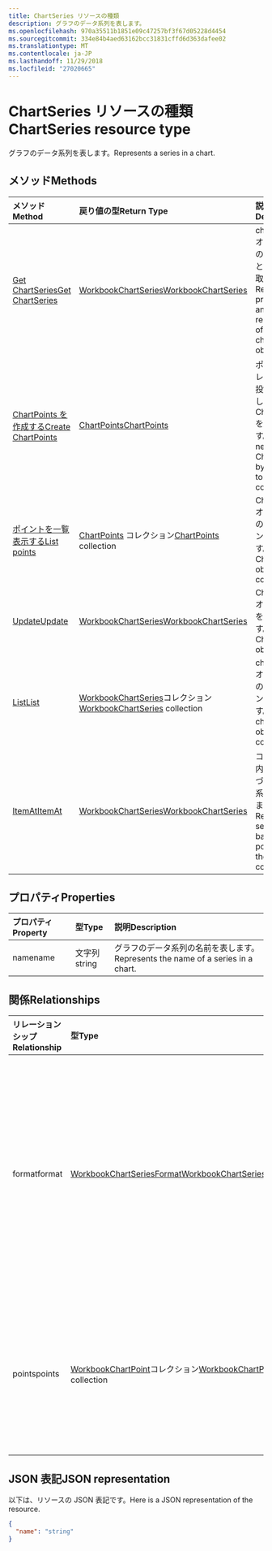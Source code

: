 ```yaml
---
title: ChartSeries リソースの種類
description: グラフのデータ系列を表します。
ms.openlocfilehash: 970a35511b1851e09c47257bf3f67d05228d4454
ms.sourcegitcommit: 334e84b4aed63162bcc31831cffd6d363dafee02
ms.translationtype: MT
ms.contentlocale: ja-JP
ms.lasthandoff: 11/29/2018
ms.locfileid: "27020665"
---
```

# <a name="chartseries-resource-type"></a><span data-ttu-id="6cf73-103">ChartSeries リソースの種類</span><span class="sxs-lookup"><span data-stu-id="6cf73-103">ChartSeries resource type</span></span>

<span data-ttu-id="6cf73-104">グラフのデータ系列を表します。</span><span class="sxs-lookup"><span data-stu-id="6cf73-104">Represents a series in a chart.</span></span>


## <a name="methods"></a><span data-ttu-id="6cf73-105">メソッド</span><span class="sxs-lookup"><span data-stu-id="6cf73-105">Methods</span></span>

| <span data-ttu-id="6cf73-106">メソッド</span><span class="sxs-lookup"><span data-stu-id="6cf73-106">Method</span></span>           | <span data-ttu-id="6cf73-107">戻り値の型</span><span class="sxs-lookup"><span data-stu-id="6cf73-107">Return Type</span></span>    |<span data-ttu-id="6cf73-108">説明</span><span class="sxs-lookup"><span data-stu-id="6cf73-108">Description</span></span>|
|:---------------|:--------|:----------|
|[<span data-ttu-id="6cf73-109">Get ChartSeries</span><span class="sxs-lookup"><span data-stu-id="6cf73-109">Get ChartSeries</span></span>](../api/chartseries-get.md) | [<span data-ttu-id="6cf73-110">WorkbookChartSeries</span><span class="sxs-lookup"><span data-stu-id="6cf73-110">WorkbookChartSeries</span></span>](chartseries.md) |<span data-ttu-id="6cf73-111">chartSeries オブジェクトのプロパティと関係を読み取ります。</span><span class="sxs-lookup"><span data-stu-id="6cf73-111">Read properties and relationships of chartSeries object.</span></span>|
|[<span data-ttu-id="6cf73-112">ChartPoints を作成する</span><span class="sxs-lookup"><span data-stu-id="6cf73-112">Create ChartPoints</span></span>](../api/chartseries-post-points.md) |[<span data-ttu-id="6cf73-113">ChartPoints</span><span class="sxs-lookup"><span data-stu-id="6cf73-113">ChartPoints</span></span>](chartpoint.md)| <span data-ttu-id="6cf73-114">ポイント コレクションに投稿して、新しい ChartPoints を作成します。</span><span class="sxs-lookup"><span data-stu-id="6cf73-114">Create a new ChartPoints by posting to the points collection.</span></span>|
|[<span data-ttu-id="6cf73-115">ポイントを一覧表示する</span><span class="sxs-lookup"><span data-stu-id="6cf73-115">List points</span></span>](../api/chartseries-list-points.md) |<span data-ttu-id="6cf73-116">[ChartPoints](chartpoint.md) コレクション</span><span class="sxs-lookup"><span data-stu-id="6cf73-116">[ChartPoints](chartpoint.md) collection</span></span>| <span data-ttu-id="6cf73-117">ChartPoints オブジェクトのコレクションを取得します。</span><span class="sxs-lookup"><span data-stu-id="6cf73-117">Get a ChartPoints object collection.</span></span>|
|[<span data-ttu-id="6cf73-118">Update</span><span class="sxs-lookup"><span data-stu-id="6cf73-118">Update</span></span>](../api/chartseries-update.md) | [<span data-ttu-id="6cf73-119">WorkbookChartSeries</span><span class="sxs-lookup"><span data-stu-id="6cf73-119">WorkbookChartSeries</span></span>](chartseries.md) |<span data-ttu-id="6cf73-120">ChartSeries オブジェクトを更新します。</span><span class="sxs-lookup"><span data-stu-id="6cf73-120">Update ChartSeries object.</span></span> |
|[<span data-ttu-id="6cf73-121">List</span><span class="sxs-lookup"><span data-stu-id="6cf73-121">List</span></span>](../api/chartseries-list.md) | <span data-ttu-id="6cf73-122">[WorkbookChartSeries](chartseries.md)コレクション</span><span class="sxs-lookup"><span data-stu-id="6cf73-122">[WorkbookChartSeries](chartseries.md) collection</span></span> |<span data-ttu-id="6cf73-123">chartSeries オブジェクトのコレクションを取得します。</span><span class="sxs-lookup"><span data-stu-id="6cf73-123">Get chartSeries object collection.</span></span> |
|[<span data-ttu-id="6cf73-124">ItemAt</span><span class="sxs-lookup"><span data-stu-id="6cf73-124">ItemAt</span></span>](../api/chartseriescollection-itemat.md)|[<span data-ttu-id="6cf73-125">WorkbookChartSeries</span><span class="sxs-lookup"><span data-stu-id="6cf73-125">WorkbookChartSeries</span></span>](chartseries.md)|<span data-ttu-id="6cf73-126">コレクション内の位置に基づいてデータ系列を取得します。</span><span class="sxs-lookup"><span data-stu-id="6cf73-126">Retrieves a series based on its position in the collection</span></span>|

## <a name="properties"></a><span data-ttu-id="6cf73-127">プロパティ</span><span class="sxs-lookup"><span data-stu-id="6cf73-127">Properties</span></span>
| <span data-ttu-id="6cf73-128">プロパティ</span><span class="sxs-lookup"><span data-stu-id="6cf73-128">Property</span></span>     | <span data-ttu-id="6cf73-129">型</span><span class="sxs-lookup"><span data-stu-id="6cf73-129">Type</span></span>   |<span data-ttu-id="6cf73-130">説明</span><span class="sxs-lookup"><span data-stu-id="6cf73-130">Description</span></span>|
|:---------------|:--------|:----------|
|<span data-ttu-id="6cf73-131">name</span><span class="sxs-lookup"><span data-stu-id="6cf73-131">name</span></span>|<span data-ttu-id="6cf73-132">文字列</span><span class="sxs-lookup"><span data-stu-id="6cf73-132">string</span></span>|<span data-ttu-id="6cf73-133">グラフのデータ系列の名前を表します。</span><span class="sxs-lookup"><span data-stu-id="6cf73-133">Represents the name of a series in a chart.</span></span>|

## <a name="relationships"></a><span data-ttu-id="6cf73-134">関係</span><span class="sxs-lookup"><span data-stu-id="6cf73-134">Relationships</span></span>
| <span data-ttu-id="6cf73-135">リレーションシップ</span><span class="sxs-lookup"><span data-stu-id="6cf73-135">Relationship</span></span> | <span data-ttu-id="6cf73-136">型</span><span class="sxs-lookup"><span data-stu-id="6cf73-136">Type</span></span>   |<span data-ttu-id="6cf73-137">説明</span><span class="sxs-lookup"><span data-stu-id="6cf73-137">Description</span></span>|
|:---------------|:--------|:----------|
|<span data-ttu-id="6cf73-138">format</span><span class="sxs-lookup"><span data-stu-id="6cf73-138">format</span></span>|[<span data-ttu-id="6cf73-139">WorkbookChartSeriesFormat</span><span class="sxs-lookup"><span data-stu-id="6cf73-139">WorkbookChartSeriesFormat</span></span>](chartseriesformat.md)|<span data-ttu-id="6cf73-p101">グラフ の系列の書式設定を表します。これには塗りつぶしと線の書式設定などがあります。値の取得のみ可能です。</span><span class="sxs-lookup"><span data-stu-id="6cf73-p101">Represents the formatting of a chart series, which includes fill and line formatting. Read-only.</span></span>|
|<span data-ttu-id="6cf73-142">points</span><span class="sxs-lookup"><span data-stu-id="6cf73-142">points</span></span>|<span data-ttu-id="6cf73-143">[WorkbookChartPoint](chartpoint.md)コレクション</span><span class="sxs-lookup"><span data-stu-id="6cf73-143">[WorkbookChartPoint](chartpoint.md) collection</span></span>|<span data-ttu-id="6cf73-p102">データ系列にあるすべてのポイントのコレクションを返します。値の取得のみ可能です。</span><span class="sxs-lookup"><span data-stu-id="6cf73-p102">Represents a collection of all points in the series. Read-only.</span></span>|

## <a name="json-representation"></a><span data-ttu-id="6cf73-146">JSON 表記</span><span class="sxs-lookup"><span data-stu-id="6cf73-146">JSON representation</span></span>

<span data-ttu-id="6cf73-147">以下は、リソースの JSON 表記です。</span><span class="sxs-lookup"><span data-stu-id="6cf73-147">Here is a JSON representation of the resource.</span></span>

<!-- {
  "blockType": "resource",
  "baseType": "microsoft.graph.entity",
  "optionalProperties": [

  ],
  "@odata.type": "microsoft.graph.workbookChartSeries"
}-->

```json
{
  "name": "string"
}

```

<!-- uuid: 8fcb5dbc-d5aa-4681-8e31-b001d5168d79
2015-10-25 14:57:30 UTC -->
<!-- {
  "type": "#page.annotation",
  "description": "ChartSeries resource",
  "keywords": "",
  "section": "documentation",
  "tocPath": ""
}-->